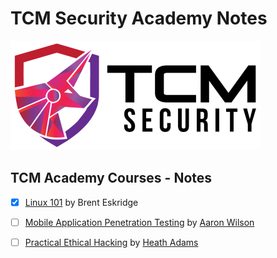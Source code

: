 # TCM Security Academy Notes

![academy.tcm-sec.com - © TCM Security](.gitbook/assets/tcmsecuritycovermid.png)

## TCM Academy Courses - Notes

- [x] [Linux 101](linux-101/README.md) by Brent Eskridge
- [ ] [Mobile Application Penetration Testing](mapt/README.md) by [Aaron Wilson](https://www.linkedin.com/in/wilson-security/overlay/about-this-profile/)
- [ ] [Practical Ethical Hacking](peh/README.md) by [Heath Adams](https://www.thecybermentor.com/)






